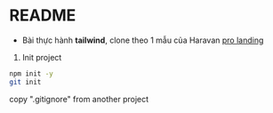 # README

- Bài thực hành **tailwind**, clone theo 1 mẫu của Haravan [pro landing](https://themes.haravan.com/pages/demo?id=landing-page.myharavan.com&pro=landing)

1. Init project

```bash
npm init -y
git init
```

copy ".gitignore" from another project

```bash
```
